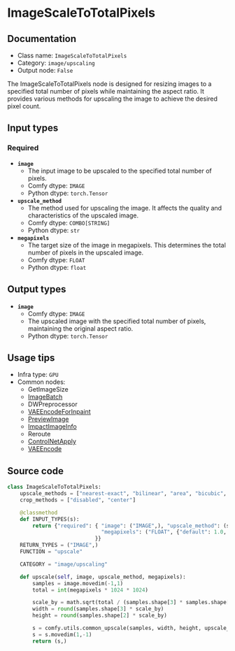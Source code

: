 # ImageScaleToTotalPixels
## Documentation
- Class name: `ImageScaleToTotalPixels`
- Category: `image/upscaling`
- Output node: `False`

The ImageScaleToTotalPixels node is designed for resizing images to a specified total number of pixels while maintaining the aspect ratio. It provides various methods for upscaling the image to achieve the desired pixel count.
## Input types
### Required
- **`image`**
    - The input image to be upscaled to the specified total number of pixels.
    - Comfy dtype: `IMAGE`
    - Python dtype: `torch.Tensor`
- **`upscale_method`**
    - The method used for upscaling the image. It affects the quality and characteristics of the upscaled image.
    - Comfy dtype: `COMBO[STRING]`
    - Python dtype: `str`
- **`megapixels`**
    - The target size of the image in megapixels. This determines the total number of pixels in the upscaled image.
    - Comfy dtype: `FLOAT`
    - Python dtype: `float`
## Output types
- **`image`**
    - Comfy dtype: `IMAGE`
    - The upscaled image with the specified total number of pixels, maintaining the original aspect ratio.
    - Python dtype: `torch.Tensor`
## Usage tips
- Infra type: `GPU`
- Common nodes:
    - GetImageSize
    - [ImageBatch](../../Comfy/Nodes/ImageBatch.md)
    - DWPreprocessor
    - [VAEEncodeForInpaint](../../Comfy/Nodes/VAEEncodeForInpaint.md)
    - [PreviewImage](../../Comfy/Nodes/PreviewImage.md)
    - [ImpactImageInfo](../../ComfyUI-Impact-Pack/Nodes/ImpactImageInfo.md)
    - Reroute
    - [ControlNetApply](../../Comfy/Nodes/ControlNetApply.md)
    - [VAEEncode](../../Comfy/Nodes/VAEEncode.md)



## Source code
```python
class ImageScaleToTotalPixels:
    upscale_methods = ["nearest-exact", "bilinear", "area", "bicubic", "lanczos"]
    crop_methods = ["disabled", "center"]

    @classmethod
    def INPUT_TYPES(s):
        return {"required": { "image": ("IMAGE",), "upscale_method": (s.upscale_methods,),
                              "megapixels": ("FLOAT", {"default": 1.0, "min": 0.01, "max": 16.0, "step": 0.01}),
                            }}
    RETURN_TYPES = ("IMAGE",)
    FUNCTION = "upscale"

    CATEGORY = "image/upscaling"

    def upscale(self, image, upscale_method, megapixels):
        samples = image.movedim(-1,1)
        total = int(megapixels * 1024 * 1024)

        scale_by = math.sqrt(total / (samples.shape[3] * samples.shape[2]))
        width = round(samples.shape[3] * scale_by)
        height = round(samples.shape[2] * scale_by)

        s = comfy.utils.common_upscale(samples, width, height, upscale_method, "disabled")
        s = s.movedim(1,-1)
        return (s,)

```
